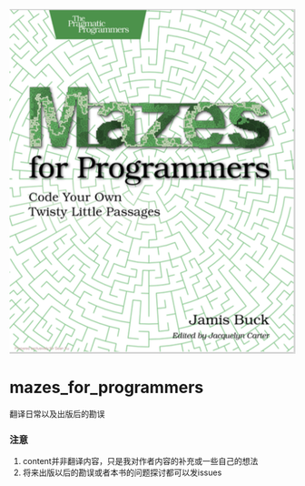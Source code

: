  ![cover](./images/cover.png)


# mazes_for_programmers

翻译日常以及出版后的勘误

### 注意

1. content并非翻译内容，只是我对作者内容的补充或一些自己的想法
2. 将来出版以后的勘误或者本书的问题探讨都可以发issues
